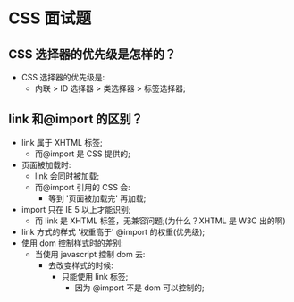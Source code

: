 # CSS 面试题

## CSS 选择器的优先级是怎样的？

- CSS 选择器的优先级是:
  - 内联 > ID 选择器 > 类选择器 > 标签选择器;

## link 和@import 的区别？

- link 属于 XHTML 标签;
  - ⽽@import 是 CSS 提供的;
- ⻚⾯被加载时:
  - link 会同时被加载;
  - ⽽@import 引⽤的 CSS 会:
    - 等到 '⻚⾯被加载完' 再加载;
- import 只在 IE 5 以上才能识别;
  - ⽽ link 是 XHTML 标签，⽆兼容问题;(为什么？XHTML 是 W3C 出的啊)
- link ⽅式的样式 '权重⾼于' @import 的权重(优先级);
- 使⽤ dom 控制样式时的差别:
  - 当使⽤ javascript 控制 dom 去:
    - 去改变样式的时候:
      - 只能使⽤ link 标签;
        - 因为 @import 不是 dom 可以控制的;
